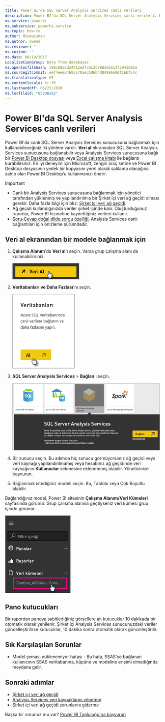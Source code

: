 ```yaml
---
title: Power BI'da SQL Server Analysis Services canlı verileri
description: Power BI'da SQL Server Analysis Services canlı verileri. Bu işlem, kurumsal ağ geçidi için yapılandırılmış olan veri kaynağı aracılığıyla gerçekleştirilir.
ms.service: powerbi
ms.subservice: powerbi-service
ms.topic: how-to
author: Minewiskan
ms.author: owend
ms.reviewer: ''
ms.custom: ''
ms.date: 08/10/2017
LocalizationGroup: Data from databases
ms.openlocfilehash: c88c0d56d24f12edf30c2c79ddebb13fa941695a
ms.sourcegitcommit: eef4eee24695570ae3186b4d8d99660df16bf54c
ms.translationtype: HT
ms.contentlocale: tr-TR
ms.lasthandoff: 06/23/2020
ms.locfileid: "85238202"
---
```

# <a name="sql-server-analysis-services-live-data-in-power-bi"></a>Power BI'da SQL Server Analysis Services canlı verileri

Power BI'da canlı SQL Server Analysis Services sunucusuna bağlanmak için kullanabileceğiniz iki yöntem vardır. **Veri al** ekranından SQL Server Analysis Services sunucusuna bağlanabilir veya Analysis Services sunucusuna bağlı bir [Power BI Desktop dosyası](service-desktop-files.md) veya [Excel çalışma kitabı](service-excel-workbook-files.md) ile bağlantı kurabilirsiniz. En iyi deneyim için Microsoft, zengin araç setine ve Power BI Desktop dosyasının yedek bir kopyasını yerel olarak saklama olanağına sahip olan Power BI Desktop’u kullanmanızı önerir.

>[!IMPORTANT]
> * Canlı bir Analysis Services sunucusuna bağlanmak için yönetici tarafından yüklenmiş ve yapılandırılmış bir Şirket içi veri ağ geçidi olması gerekir. Daha fazla bilgi için bkz. [Şirket içi veri ağ geçidi](service-gateway-onprem.md).
> * Ağ geçidi kullandığınızda veriler şirket içinde kalır.  Oluşturduğunuz raporlar, Power BI hizmetine kaydettiğiniz verileri kullanır. 
> * [Soru-Cevap doğal dilde sorgu özelliği](../create-reports/service-q-and-a-direct-query.md), Analysis Services canlı bağlantıları için önizleme sürümdedir.

## <a name="to-connect-to-a-model-from-get-data"></a>Veri al ekranından bir modele bağlanmak için

1. **Çalışma Alanım**'da **Veri al**'ı seçin. Varsa grup çalışma alanı da kullanabilirsiniz.

   ![Veri al düğmesine bağlanma](media/sql-server-analysis-services-tabular-data/connecttoas_getdatabutton.png)

2. **Veritabanları ve Daha Fazlası**'nı seçin.

   ![Veri al 1 düğmesine bağlanma](media/sql-server-analysis-services-tabular-data/connecttoas_getdata_1.png)

3. **SQL Server Analysis Services** > **Bağlan**'ı seçin.

   ![Veri al 2 düğmesine bağlanma](media/sql-server-analysis-services-tabular-data/connecttoas_getdata_2.png)

4. Bir sunucu seçin. Bu adımda hiç sunucu görmüyorsanız ağ geçidi veya veri kaynağı yapılandırılmamış veya hesabınız ağ geçidinde veri kaynağının **Kullanıcılar** sekmesine eklenmemiş olabilir. Yöneticinize başvurun.

5. Bağlanmak istediğiniz modeli seçin. Bu, Tablolu veya Çok Boyutlu olabilir.

Bağlandığınız model, Power BI sitesinin **Çalışma Alanım/Veri Kümeleri** sayfasında görünür. Grup çalışma alanına geçtiyseniz veri kümesi grup içinde görünür.

![Veri kümesine bağlanma](media/sql-server-analysis-services-tabular-data/connecttoas_dataset_5.png)

## <a name="dashboard-tiles"></a>Pano kutucukları

Bir rapordan panoya sabitlediğiniz görsellere ait kutucuklar 10 dakikada bir otomatik olarak yenilenir. Şirket içi Analysis Services sunucunuzdaki veriler güncelleştirilirse kutucuklar, 10 dakika sonra otomatik olarak güncelleştirilir.

## <a name="common-issues"></a>Sık Karşılaşılan Sorunlar

* Model şeması yüklenemiyor hatası - Bu hata, SSAS’ye bağlanan kullanıcının SSAS veritabanına, küpüne ve modeline erişimi olmadığında meydana gelir.

## <a name="next-steps"></a>Sonraki adımlar

* [Şirket içi veri ağ geçidi](service-gateway-onprem.md)  
* [Analysis Services veri kaynaklarını yönetme](service-gateway-enterprise-manage-ssas.md)  
* [Şirket içi veri ağ geçidi sorunlarını giderme](service-gateway-onprem-tshoot.md)  

Başka bir sorunuz mu var? [Power BI Topluluğu'na başvurun](https://community.powerbi.com/)